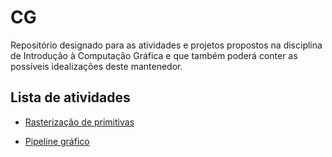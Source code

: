 # CG

Repositório designado para as atividades e projetos propostos na disciplina de Introdução à Computação Gráfica e que também poderá conter as possíveis idealizações deste mantenedor.

## Lista de atividades

- [Rasterização de primitivas](https://github.com/Moura00010001/CG/tree/master/Atividade%201)

- [Pipeline gráfico](https://github.com/Moura00010001/CG/tree/master/Atividade%202)
